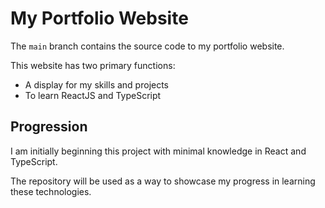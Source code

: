 # My Portfolio Website

The `main` branch contains the source code to my portfolio website.

This website has two primary functions:

- A display for my skills and projects
- To learn ReactJS and TypeScript

## Progression

I am initially beginning this project with minimal knowledge in React and TypeScript.

The repository will be used as a way to showcase my progress in learning these technologies.